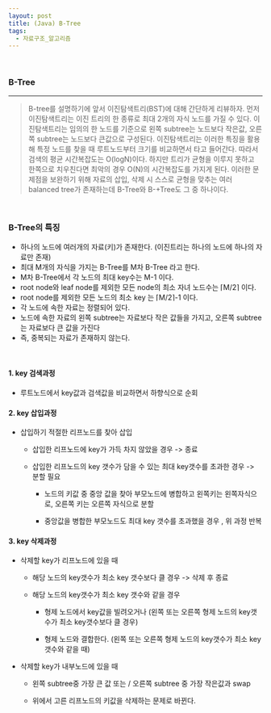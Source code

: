 ```yaml
---
layout: post
title: (Java) B-Tree
tags:
  - 자료구조_알고리즘
---
```


<br>

### B-Tree

---

> B-tree를 설명하기에 앞서 이진탐색트리(BST)에 대해 간단하게 리뷰하자. 먼저 이진탐색트리는 이진 트리의 한 종류로 최대 2개의 자식 노드를 가질 수 있다. 이진탐색트리는 임의의 한 노드를 기준으로 왼쪽 subtree는 노드보다 작은값, 오른쪽 subtree는 노드보다 큰값으로 구성된다. 이진탐색트리는 이러한 특징을 활용해 특정 노드를 찾을 때 루트노드부터 크기를 비교하면서 타고 들어간다. 따라서 검색의 평균 시간복잡도는 O(logN)이다. 하지만 트리가 균형을 이루지 못하고 한쪽으로 치우친다면 최악의 경우 O(N)의 시간복잡도를 가지게 된다. 이러한 문제점을 보완하기 위해 자료의 삽입, 삭제 시 스스로 균형을 맞추는 여러 balanced tree가 존재하는데 B-Tree와 B-+Tree도 그 중 하나이다. 

<br>

### B-Tree의 특징

- 하나의 노드에 여러개의 자료(키)가 존재한다. (이진트리는 하나의 노드에 하나의 자료만 존재)
- 최대 M개의 자식을 가지는 B-Tree를 M차 B-Tree 라고 한다. 
- M차 B-Tree에서 각 노드의 최대 key수는 M-1 이다.
- root node와 leaf node를 제외한 모든 node의 최소 자녀 노드수는 ⌈M/2⌉ 이다.
- root node를 제외한 모든 노드의 최소 key 는  ⌈M/2⌉-1 이다.
- 각 노드에 속한 자료는 정렬되어 있다.
- 노드에 속한 자료의 왼쪽 subtree는 자료보다 작은 값들을 가지고, 오른쪽 subtree는 자료보다 큰 값을 가진다
- 즉, 중복되는 자료가 존재하지 않는다.

<br>

#### 1. key 검색과정

- 루트노드에서 key값과 검색값을 비교하면서 하향식으로 순회

#### 2. key 삽입과정

- 삽입하기 적절한 리프노드를 찾아 삽입
  
  - 삽입한 리프노드에 key가 가득 차지 않았을 경우 ->  종료
  
  - 삽입한 리프노드의 key 갯수가 담을 수 있는 최대 key갯수를 초과한 경우 -> 분할 필요
    
    - 노드의 키값 중 중앙 값을 찾아 부모노드에 병합하고 왼쪽키는 왼쪽자식으로, 오른쪽 키는 오른쪽 자식으로 분할
    
    - 중앙값을 병합한 부모노드도 최대 key 갯수를 초과했을 경우 , 위 과정 반복

#### 3. key 삭제과정

- 삭제할 key가 리프노드에 있을 때
  
  - 해당 노드의 key갯수가 최소 key 갯수보다 클 경우 -> 삭제 후 종료
  
  - 해당 노드의 key갯수가 최소 key 갯수와 같을 경우 
    
    - 형제 노드에서 key값을 빌려오거나 (왼쪽 또는 오른쪽 형제 노드의 key갯수가 최소 key갯수보다 클 경우) 
    
    - 형제 노드와 결합한다. (왼쪽 또는 오른쪽 형제 노드의 key갯수가 최소 key갯수와 같을 때)

- 삭제할 key가 내부노드에 있을 때
  
  - 왼쪽 subtree중 가장 큰 값 또는 / 오른쪽 subtree 중 가장 작은값과 swap 
  
  - 위에서 고른 리프노드의 키값을 삭제하는 문제로 바뀐다. 

<br>